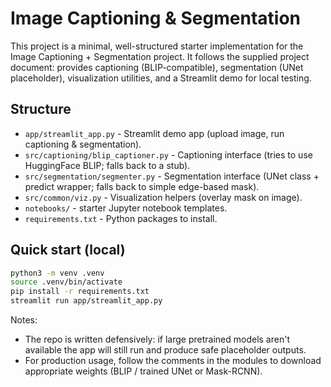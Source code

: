 # Image Captioning & Segmentation

This project is a minimal, well-structured starter implementation for the Image Captioning + Segmentation project.
It follows the supplied project document: provides captioning (BLIP-compatible), segmentation (UNet placeholder),
visualization utilities, and a Streamlit demo for local testing.

## Structure
- `app/streamlit_app.py` - Streamlit demo app (upload image, run captioning & segmentation).
- `src/captioning/blip_captioner.py` - Captioning interface (tries to use HuggingFace BLIP; falls back to a stub).
- `src/segmentation/segmenter.py` - Segmentation interface (UNet class + predict wrapper; falls back to simple edge-based mask).
- `src/common/viz.py` - Visualization helpers (overlay mask on image).
- `notebooks/` - starter Jupyter notebook templates.
- `requirements.txt` - Python packages to install.

## Quick start (local)
```bash
python3 -m venv .venv
source .venv/bin/activate
pip install -r requirements.txt
streamlit run app/streamlit_app.py
```

Notes:
- The repo is written defensively: if large pretrained models aren't available the app will still run and produce safe placeholder outputs.
- For production usage, follow the comments in the modules to download appropriate weights (BLIP / trained UNet or Mask-RCNN).
